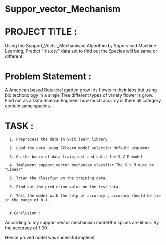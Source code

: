 # Suppor_vector_Mechanism

# PROJECT TITLE :

Using the Support_Vector_Mechanisam Algorithm by Supervised Machine Learning, Predict "Iris.csv" data set to find out the Species will be same or different

# Problem Statement :

 A American based Botanical garden grow Iris flower in their labs but using bio techonology in a single Tree different types of variety flower is grow.
 Find out as a Data Science Engineer how much accurcy is there all category contain same spacies.

 # TASK :  
      1. Preprocess the data in Skit.learn library 
      
      2. Load the data using Sklearn model selection default argument

      3. On the basis of data train,test and split the S_V_M model 

      4. Implement support vector mechanism classfier.The S_V_M must be "Linear" 

      5. Trian the classfier on the training data.

      6. Find out the prediction value on the test data.

      7. Test the model with the help of accuracy , accuracy should be lie in the range of 0-1.


      # Conclusion :
   
   According to my support vector mechanism model the spices are linear. By the accuracy of 1.00.

   Hence proved nodel was sucessful implemt
